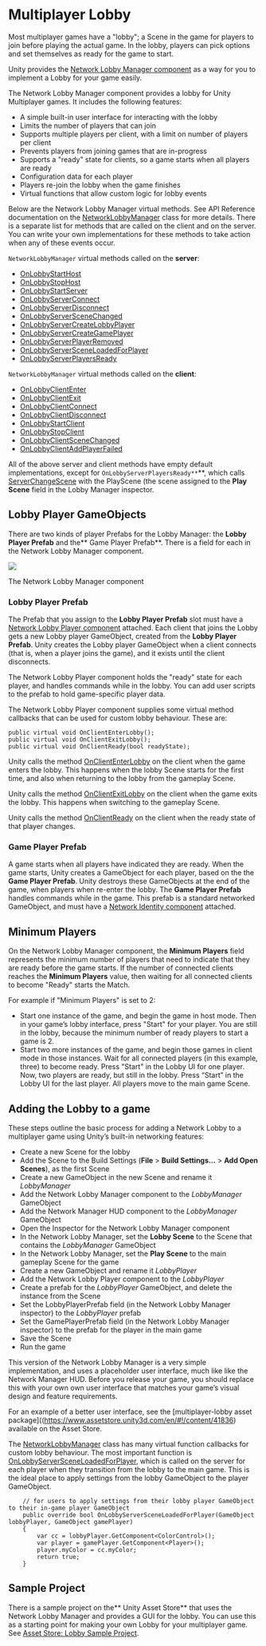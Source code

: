 # Multiplayer Lobby

Most multiplayer games have a "lobby"; a Scene in the game for players to join before playing the actual game. In the lobby, players can pick options and set themselves as ready for the game to start.

Unity provides the [Network Lobby Manager component](class-NetworkLobbyManager.html) as a way for you to implement a Lobby for your game easily.

The Network Lobby Manager component provides a lobby for Unity Multiplayer games. It includes the following features:

* A simple built-in user interface for interacting with the lobby
* Limits the number of players that can join
* Supports multiple players per client, with a limit on number of players per client
* Prevents players from joining games that are in-progress
* Supports a "ready" state for clients, so a game starts when all players are ready
* Configuration data for each player
* Players re-join the lobby when the game finishes
* Virtual functions that allow custom logic for lobby events

Below are the Network Lobby Manager virtual methods. See API Reference documentation on the [NetworkLobbyManager](ScriptRef:Networking.NetworkLobbyManager.html) class for more details. There is a separate list for methods that are called on the client and on the server. You can write your own implementations for these methods to take action when any of these events occur.


`NetworkLobbyManager` virtual methods called on the **server**:

* [OnLobbyStartHost](ScriptRef:Networking.NetworkLobbyManager.OnLobbyStartHost.html)
* [OnLobbyStopHost](ScriptRef:Networking.NetworkLobbyManager.OnLobbyStopHost.html)
* [OnLobbyStartServer](ScriptRef:Networking.NetworkLobbyManager.OnLobbyStartServer.html)
* [OnLobbyServerConnect](ScriptRef:Networking.NetworkLobbyManager.OnLobbyServerConnect.html)
* [OnLobbyServerDisconnect](ScriptRef:Networking.NetworkLobbyManager.OnLobbyServerDisconnect.html)
* [OnLobbyServerSceneChanged](ScriptRef:Networking.NetworkLobbyManager.OnLobbyServerSceneChanged.html)
* [OnLobbyServerCreateLobbyPlayer](ScriptRef:Networking.NetworkLobbyManager.OnLobbyServerCreateLobbyPlayer.html)
* [OnLobbyServerCreateGamePlayer](ScriptRef:Networking.NetworkLobbyManager.OnLobbyServerCreateGamePlayer.html)
* [OnLobbyServerPlayerRemoved](ScriptRef:Networking.NetworkLobbyManager.OnLobbyServerPlayerRemoved.html)
* [OnLobbyServerSceneLoadedForPlayer](ScriptRef:Networking.NetworkLobbyManager.OnLobbyServerSceneLoadedForPlayer.html)
* [OnLobbyServerPlayersReady](ScriptRef:Networking.NetworkLobbyManager.OnLobbyServerPlayersReady.html)

`NetworkLobbyManager` virtual methods called on the **client**:

* [OnLobbyClientEnter](ScriptRef:Networking.NetworkLobbyManager.OnLobbyClientEnter.html)
* [OnLobbyClientExit](ScriptRef:Networking.NetworkLobbyManager.OnLobbyClientExit.html)
* [OnLobbyClientConnect](ScriptRef:Networking.NetworkLobbyManager.OnLobbyClientConnect.html)
* [OnLobbyClientDisconnect](ScriptRef:Networking.NetworkLobbyManager.OnLobbyClientDisconnect.html)
* [OnLobbyStartClient](ScriptRef:Networking.NetworkLobbyManager.OnLobbyStartClient.html)
* [OnLobbyStopClient](ScriptRef:Networking.NetworkLobbyManager.OnLobbyStopClient.html)
* [OnLobbyClientSceneChanged](ScriptRef:Networking.NetworkLobbyManager.OnLobbyClientSceneChanged.html)
* [OnLobbyClientAddPlayerFailed](ScriptRef:Networking.NetworkLobbyManager.OnLobbyClientAddPlayerFailed.html)

All of the above server and client methods have empty default implementations, except for `OnLobbyServerPlayersReady**`**, which calls [ServerChangeScene](ScriptRef:Networking.NetworkManager.ServerChangeScene.html) with the PlayScene (the scene assigned to the __Play Scene__ field in the Lobby Manager inspector.

## Lobby Player GameObjects

There are two kinds of player Prefabs for the Lobby Manager: the **Lobby Player Prefab** and the** Game Player Prefab**. There is a field for each in the Network Lobby Manager component. 

![](../uploads/Main/NetworkLobbyManager.png)

The Network Lobby Manager component

### Lobby Player Prefab

The Prefab that you assign to the **Lobby Player Prefab** slot must have a [Network Lobby Player component](class-NetworkLobbyPlayer.html) attached. Each client that joins the Lobby gets a new Lobby player GameObject, created from the **Lobby Player Prefab**. Unity creates the Lobby player GameObject when a client connects (that is, when a player joins the game), and it exists until the client disconnects.

The Network Lobby Player component holds the "ready" state for each player, and handles commands while in the lobby. You can add user scripts to the prefab to hold game-specific player data.

The Network Lobby Player component supplies some virtual method callbacks that can be used for custom lobby behaviour. These are:

```
public virtual void OnClientEnterLobby();
public virtual void OnClientExitLobby();
public virtual void OnClientReady(bool readyState);
```

Unity calls the method [OnClientEnterLobby](ScriptRef:Networking.NetworkLobbyPlayer.OnClientEnterLobby.html) on the client when the game enters the lobby. This happens when the lobby Scene starts for the first time, and also when returning to the lobby from the gameplay Scene.

Unity calls the method [OnClientExitLobby](ScriptRef:Networking.NetworkLobbyPlayer.OnClientExitLobby.html) on the client when the game exits the lobby. This happens when switching to the gameplay Scene.

Unity calls the method [OnClientReady](ScriptRef:Networking.NetworkLobbyPlayer.OnClientReady.html) on the client when the ready state of that player changes.

### Game Player Prefab

A game starts when all players have indicated they are ready. When the game starts, Unity creates a GameObject for each player, based on the the **Game Player Prefab**. Unity destroys these GameObjects at the end of the game, when players when re-enter the lobby. The **Game Player Prefab** handles commands while in the game. This prefab is a standard networked GameObject, and must have a [Network Identity component](class-NetworkIdentity) attached.

## Minimum Players

On the Network Lobby Manager component, the **Minimum Players** field represents the minimum number of players that need to indicate that they are ready before the game starts. If the number of connected clients reaches the **Minimum Players** value, then waiting for all connected clients to become "Ready" starts the Match.

For example if "Minimum Players" is set to 2:

* Start one instance of the game, and begin the game in host mode. Then in your game’s lobby interface, press "Start" for your player. You are still in the lobby, because the minimum number of ready players to start a game is 2.
* Start two more instances of the game, and begin those games in client mode in those instances. Wait for all connected players (in this example, three) to become ready.
Press "Start" in the Lobby UI for one player. Now, two players are ready, but still in the lobby. Press “Start” in the Lobby UI for the last player. All players move to the main game Scene.

## Adding the Lobby to a game

These steps outline the basic process for adding a Network Lobby to a multiplayer game using Unity’s built-in networking features:

* Create a new Scene for the lobby
* Add the Scene to the Build Settings (**File** > **Build Settings…** > **Add Open Scenes**), as the first Scene
* Create a new GameObject in the new Scene and rename it *LobbyManager*
* Add the Network Lobby Manager component to the *LobbyManager* GameObject
* Add the Network Manager HUD component to the *LobbyManager* GameObject
* Open the Inspector for the Network Lobby Manager component
* In the Network Lobby Manager, set the **Lobby Scene** to the Scene that contains the *LobbyManager* GameObject
* In the Network Lobby Manager, set the **Play Scene** to the main gameplay Scene for the game
* Create a new GameObject and rename it *LobbyPlayer*
* Add the Network Lobby Player component to the *LobbyPlayer*
* Create a prefab for the *LobbyPlayer* GameObject, and delete the instance from the Scene
* Set the LobbyPlayerPrefab field (in the Network Lobby Manager inspector) to the *LobbyPlayer* prefab
* Set the GamePlayerPrefab field (in the Network Lobby Manager inspector) to the prefab for the player in the main game
* Save the Scene
* Run the game

This version of the Network Lobby Manager is a very simple implementation, and uses a placeholder user interface, much like like the Network Manager HUD. Before you release your game, you should replace this with your own own user interface that matches your game’s visual design and feature requirements.

For an example of a better user interface, see the [multiplayer-lobby asset package]((https://www.assetstore.unity3d.com/en/#!/content/41836) available on the Asset Store.

The [NetworkLobbyManager](ScriptRef:Networking.NetworkLobbyManager.html) class has many virtual function callbacks for custom lobby behaviour. The most important function is [OnLobbyServerSceneLoadedForPlayer](ScriptRef:Networking.NetworkLobbyManager.OnLobbyServerSceneLoadedForPlayer.html), which is called on the server for each player when they transition from the lobby to the main game. This is the ideal place to apply settings from the lobby GameObject to the player GameObject.

```
    // for users to apply settings from their lobby player GameObject to their in-game player GameObject
    public override bool OnLobbyServerSceneLoadedForPlayer(GameObject lobbyPlayer, GameObject gamePlayer)
    {
        var cc = lobbyPlayer.GetComponent<ColorControl>();
        var player = gamePlayer.GetComponent<Player>();
        player.myColor = cc.myColor;
        return true;
    }
```

## Sample Project

There is a sample project on the** Unity Asset Store** that uses the Network Lobby Manager and provides a GUI for the lobby. You can use this as a starting point for making your own Lobby for your multiplayer game. See [Asset Store: Lobby Sample Project](https://www.assetstore.unity3d.com/en/#!/content/41836).

